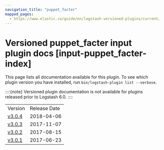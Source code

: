```yaml
---
navigation_title: "puppet_facter"
mapped_pages:
  - https://www.elastic.co/guide/en/logstash-versioned-plugins/current/input-puppet_facter-index.html
---
```


# Versioned puppet_facter input plugin docs [input-puppet_facter-index]


This page lists all documentation available for this plugin.  To see which plugin version you have installed, run `bin/logstash-plugin list --verbose`.

::::{note}
Versioned plugin documentation is not available for plugins released prior to Logstash 6.0.
::::


|     |     |
| --- | --- |
| Version | Release Date |
| [v3.0.4](v3-0-4-plugins-inputs-puppet_facter.md) | 2018-04-06 |
| [v3.0.3](v3-0-3-plugins-inputs-puppet_facter.md) | 2017-11-07 |
| [v3.0.2](v3-0-2-plugins-inputs-puppet_facter.md) | 2017-08-15 |
| [v3.0.1](v3-0-1-plugins-inputs-puppet_facter.md) | 2017-06-23 |






